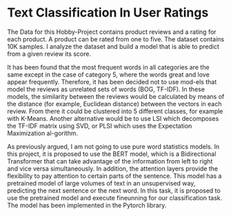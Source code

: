 # Text Classification In User Ratings

The Data for this Hobby-Project contains product reviews and a rating for each product. A product can be rated from one to five. The dataset contains 10K samples. I analyze the dataset and build a model that is able to predict from a given review its score. 

It has been found that the most frequent words in all categories are the same except in the case of category 5, where the words great and love appear frequently. Therefore, it has been decided not to use mod-els that model the reviews as unrelated sets of words (BOG, TF-IDF). In these models, the similarity between the reviews would be calculated by means of the distance (for example, Euclidean distance) between the vectors in each review. From there it could be clustered into 5 different classes, for example with K-Means. Another alternative would be to use LSI which decomposes the TF-IDF matrix using SVD, or PLSI which uses the Expectation Maximization al-gorithm.

As previously argued, I am not going to use pure word statistics models. In this project, it is proposed to use the BERT model, which is a Bidirectional Transformer that can take advantage of the information from left to right and vice versa simultaneously. In addition, the attention layers provide the flexibility to pay attention to certain parts of the sentence. This model has a pretrained model of large volumes of text in an unsupervised way, predicting the next sentence or the next word. In this task, it is proposed to use the pretrained model and execute fineunning for our classification task. The model has been implemented in the Pytorch library.



